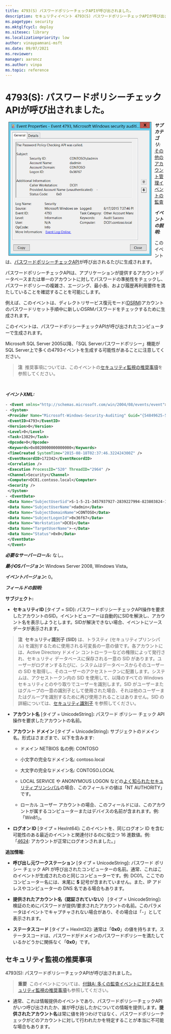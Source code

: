 ```yaml
---
title: 4793(S) パスワードポリシーチェックAPIが呼び出されました。
description: セキュリティイベント 4793(S) パスワードポリシーチェックAPIが呼び出されました。について説明します。
ms.pagetype: security
ms.mktglfcycl: deploy
ms.sitesec: library
ms.localizationpriority: low
author: vinaypamnani-msft
ms.date: 09/07/2021
ms.reviewer: 
manager: aaroncz
ms.author: vinpa
ms.topic: reference
---
```


# 4793(S): パスワードポリシーチェックAPIが呼び出されました。

<img src="images/event-4793.png" alt="Event 4793 illustration" width="449" height="419" hspace="10" align="left" />

***サブカテゴリ:***&nbsp;[その他のアカウント管理イベントの監査](audit-other-account-management-events.md)

***イベントの説明:***

このイベントは、[パスワードポリシーチェックAPI](/windows/win32/api/lmaccess/nf-lmaccess-netvalidatepasswordpolicy)が呼び出されるたびに生成されます。

パスワードポリシーチェックAPIは、アプリケーションが提供するアカウントデータベースまたは単一のアカウントに対してパスワードの準拠性をチェックし、パスワードポリシーの複雑さ、エージング、最小長、および履歴再利用要件を満たしていることを確認することを可能にします。

例えば、このイベントは、ディレクトリサービス復元モード([DSRM](/archive/blogs/askds/ds-restore-mode-password-maintenance))アカウントのパスワードリセット手順中に新しいDSRMパスワードをチェックするために生成されます。

このイベントは、パスワードポリシーチェックAPIが呼び出されたコンピューターで生成されます。

Microsoft SQL Server 2005以降、「SQL Serverパスワードポリシー」機能がSQL Server上で多くの4793イベントを生成する可能性があることに注意してください。

> **注**&nbsp;&nbsp;推奨事項については、このイベントの[セキュリティ監視の推奨事項](#security-monitoring-recommendations)を参照してください。

<br clear="all">

***イベントXML:***
```xml
- <Event xmlns="http://schemas.microsoft.com/win/2004/08/events/event">
- <System>
 <Provider Name="Microsoft-Windows-Security-Auditing" Guid="{54849625-5478-4994-A5BA-3E3B0328C30D}" /> 
 <EventID>4793</EventID> 
 <Version>0</Version> 
 <Level>0</Level> 
 <Task>13829</Task> 
 <Opcode>0</Opcode> 
 <Keywords>0x8020000000000000</Keywords> 
 <TimeCreated SystemTime="2015-08-18T02:37:46.322424300Z" /> 
 <EventRecordID>172342</EventRecordID> 
 <Correlation /> 
 <Execution ProcessID="520" ThreadID="2964" /> 
 <Channel>Security</Channel> 
 <Computer>DC01.contoso.local</Computer> 
 <Security /> 
 </System>
- <EventData>
 <Data Name="SubjectUserSid">S-1-5-21-3457937927-2839227994-823803824-1104</Data> 
 <Data Name="SubjectUserName">dadmin</Data> 
 <Data Name="SubjectDomainName">CONTOSO</Data> 
 <Data Name="SubjectLogonId">0x36f67</Data> 
 <Data Name="Workstation">DC01</Data> 
 <Data Name="TargetUserName">-</Data> 
 <Data Name="Status">0x0</Data> 
 </EventData>
 </Event>

```

***必要なサーバーロール:*** なし。

***最小OSバージョン:*** Windows Server 2008, Windows Vista。

***イベントバージョン:*** 0。

***フィールドの説明:***

**サブジェクト:**

-   **セキュリティID** \[タイプ = SID\]**:** パスワードポリシーチェックAPI操作を要求したアカウントのSID。イベントビューアーは自動的にSIDを解決し、アカウント名を表示しようとします。SIDが解決できない場合、イベントにソースデータが表示されます。

> **注**&nbsp;&nbsp;**セキュリティ識別子 (SID)** は、トラスティ (セキュリティプリンシパル) を識別するために使用される可変長の一意の値です。各アカウントには、Active Directory ドメイン コントローラーなどの権限によって発行され、セキュリティ データベースに保存される一意の SID があります。ユーザーがログオンするたびに、システムはデータベースからそのユーザーの SID を取得し、そのユーザーのアクセストークンに配置します。システムは、アクセストークン内の SID を使用して、以降のすべての Windows セキュリティとのやり取りでユーザーを識別します。SID がユーザーまたはグループの一意の識別子として使用された場合、それは他のユーザーまたはグループを識別するために再び使用されることはありません。SID の詳細については、[セキュリティ識別子](/windows/access-protection/access-control/security-identifiers) を参照してください。

-   **アカウント名** \[タイプ = UnicodeString\]**:** パスワード ポリシー チェック API 操作を要求したアカウントの名前。

-   **アカウント ドメイン** \[タイプ = UnicodeString\]**:** サブジェクトのドメイン名。形式はさまざまで、以下を含みます:

    -   ドメイン NETBIOS 名の例: CONTOSO

    -   小文字の完全なドメイン名: contoso.local

    -   大文字の完全なドメイン名: CONTOSO.LOCAL

    -   LOCAL SERVICE や ANONYMOUS LOGON などの[よく知られたセキュリティプリンシパル](/windows/security/identity-protection/access-control/security-identifiers)の場合、このフィールドの値は「NT AUTHORITY」です。

    -   ローカル ユーザー アカウントの場合、このフィールドには、このアカウントが属するコンピューターまたはデバイスの名前が含まれます。例: 「Win81」。

-   **ログオン ID** \[タイプ = HexInt64\]**:** このイベントを、同じログオン ID を含む可能性のある最近のイベントと関連付けるのに役立つ 16 進数値。例: 「[4624](event-4624.md): アカウントが正常にログオンされました。」

**追加情報:**

-   **呼び出し元ワークステーション** \[タイプ = UnicodeString\]**:** パスワード ポリシー チェック API が呼び出されたコンピューターの名前。通常、これはこのイベントが生成されたのと同じコンピューターです。例: DC01。ここでのコンピューター名には、末尾に **$** 記号が含まれていません。また、IP アドレスやコンピューターの DNS 名である場合もあります。

-   **提供されたアカウント名（認証されていない）** \[タイプ = UnicodeString\]**:** 検証のためにパスワードが提供/要求されたアカウントの名前。このパラメータはイベントでキャプチャされない場合があり、その場合は「-」として表示されます。

-   **ステータスコード** \[タイプ = HexInt32\]**:** 通常は「**0x0**」の値を持ちます。ステータスコードは、パスワードがドメインのパスワードポリシーを満たしているかどうかに関係なく「**0x0**」です。

## セキュリティ監視の推奨事項

4793(S): パスワードポリシーチェックAPIが呼び出されました。

> **重要**&nbsp;&nbsp;このイベントについては、[付録A: 多くの監査イベントに対するセキュリティ監視の推奨事項](appendix-a-security-monitoring-recommendations-for-many-audit-events.md)も参照してください。

-   通常、これは情報提供のイベントであり、パスワードポリシーチェックAPIがいつ呼び出されたか、誰が呼び出したかについての情報を提供します。**提供されたアカウント名**は常に値を持つわけではなく、パスワードポリシーチェックがどのアカウントに対して行われたかを特定することが本当に不可能な場合もあります。
